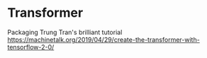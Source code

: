 # Transformer

Packaging Trung Tran's brilliant tutorial https://machinetalk.org/2019/04/29/create-the-transformer-with-tensorflow-2-0/
